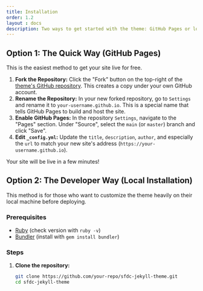 ```yaml
---
title: Installation
order: 1.2
layout : docs
description: Two ways to get started with the theme: GitHub Pages or local development.
---
```


## Option 1: The Quick Way (GitHub Pages)

This is the easiest method to get your site live for free.

1.  **Fork the Repository:** Click the "Fork" button on the top-right of the [theme's GitHub repository](https://github.com/your-repo/sfdc-jekyll-theme). This creates a copy under your own GitHub account.
2.  **Rename the Repository:** In your new forked repository, go to `Settings` and rename it to `your-username.github.io`. This is a special name that tells GitHub Pages to build and host the site.
3.  **Enable GitHub Pages:** In the repository `Settings`, navigate to the "Pages" section. Under "Source", select the `main` (or `master`) branch and click "Save".
4.  **Edit `_config.yml`:** Update the `title`, `description`, `author`, and especially the `url` to match your new site's address (`https://your-username.github.io`).

Your site will be live in a few minutes!

## Option 2: The Developer Way (Local Installation)

This method is for those who want to customize the theme heavily on their local machine before deploying.

### Prerequisites
- [Ruby](https://www.ruby-lang.org/en/documentation/installation/) (check version with `ruby -v`)
- [Bundler](https://bundler.io/) (install with `gem install bundler`)

### Steps
1. **Clone the repository:**
   ```bash
   git clone https://github.com/your-repo/sfdc-jekyll-theme.git
   cd sfdc-jekyll-theme